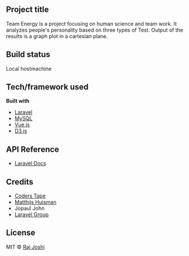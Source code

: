 ## Project title

Team Energy is a project focusing on human science and team work. It analyzes people's personality based on three types of Test. Output of the results is a graph plot in a cartesian plane.

## Build status

Local hostmachine

## Tech/framework used

<b>Built with</b>

-   [Laravel](https://laravel.com/)
-   [MySQL](https://www.mysql.com/)
-   [Vue.js](https://vuejs.org/)
-   [D3.js](https://d3js.org/)

## API Reference

-   [Laravel Docs](https://laravel.com/docs/7.x/)

## Credits

-   [Coders Tape](https://coderstape.com/)
-   [Matthijs Huisman](https://github.com/Matthijs-Huisman)
-   Jopaul John
-   [Laravel Group](https://t.me/laravel_worldwide)

## License

MIT © [Raj Joshi](https://github.com/Raj-Joshi-dev)
